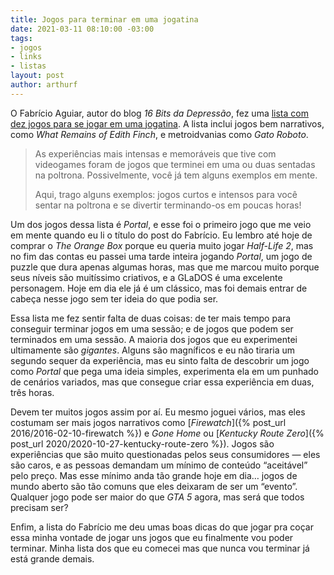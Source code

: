 ```yaml
---
title: Jogos para terminar em uma jogatina
date: 2021-03-11 08:10:00 -03:00
tags:
- jogos
- links
- listas
layout: post
author: arthurf
---
```


O Fabrício Aguiar, autor do blog *16 Bits da Depressão*, fez uma [lista com dez jogos para se jogar em uma jogatina](https://www.uol.com.br/start/colunas/16-bits-da-depressao/2021/03/03/10-otimos-jogos-pra-terminar-em-uma-unica-jogada.htm?cmpid=copiaecola). A lista inclui jogos bem narrativos, como *What Remains of Edith Finch*, e metroidvanias como *Gato Roboto*.

> As experiências mais intensas e memoráveis que tive com videogames foram de jogos que terminei em uma ou duas sentadas na poltrona. Possivelmente, você já tem alguns exemplos em mente.
>
> Aqui, trago alguns exemplos: jogos curtos e intensos para você sentar na poltrona e se divertir terminando-os em poucas horas!

Um dos jogos dessa lista é *Portal*, e esse foi o primeiro jogo que me veio em mente quando eu li o título do post do Fabrício. Eu lembro até hoje de comprar o *The Orange Box* porque eu queria muito jogar *Half-Life 2*, mas no fim das contas eu passei uma tarde inteira jogando *Portal*, um jogo de puzzle que dura apenas algumas horas, mas que me marcou muito porque seus níveis são muitíssimo criativos, e a GLaDOS é uma excelente personagem. Hoje em dia ele já é um clássico, mas foi demais entrar de cabeça nesse jogo sem ter ideia do que podia ser.

Essa lista me fez sentir falta de duas coisas: de ter mais tempo para conseguir terminar jogos em uma sessão; e de jogos que podem ser terminados em uma sessão. A maioria dos jogos que eu experimentei ultimamente são *gigantes*. Alguns são magníficos e eu não tiraria um segundo sequer da experiência, mas eu sinto falta de descobrir um jogo como *Portal* que pega uma ideia simples, experimenta ela em um punhado de cenários variados, mas que consegue criar essa experiência em duas, três horas.

Devem ter muitos jogos assim por aí. Eu mesmo joguei vários, mas eles costumam ser mais jogos narrativos como [*Firewatch*]({% post_url 2016/2016-02-10-firewatch %}) e *Gone Home* ou [*Kentucky Route Zero*]({% post_url 2020/2020-10-27-kentucky-route-zero %}). Jogos são experiências que são muito questionadas pelos seus consumidores — eles são caros, e as pessoas demandam um mínimo de conteúdo “aceitável” pelo preço. Mas esse mínimo anda tão grande hoje em dia… jogos de mundo aberto são tão comuns que eles deixaram de ser um “evento”. Qualquer jogo pode ser maior do que *GTA 5* agora, mas será que todos precisam ser?

Enfim, a lista do Fabrício me deu umas boas dicas do que jogar pra coçar essa minha vontade de jogar uns jogos que eu finalmente vou poder terminar. Minha lista dos que eu comecei mas que nunca vou terminar já está grande demais.
